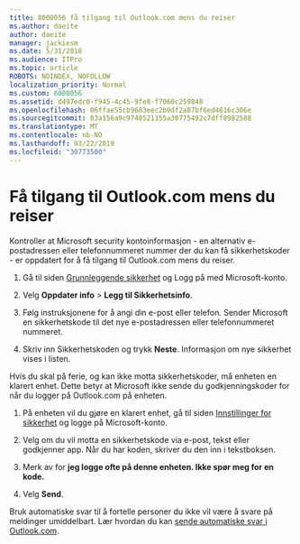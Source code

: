 ```yaml
---
title: 8000056 få tilgang til Outlook.com mens du reiser
ms.author: daeite
author: daeite
manager: jackiesm
ms.date: 5/31/2018
ms.audience: ITPro
ms.topic: article
ROBOTS: NOINDEX, NOFOLLOW
localization_priority: Normal
ms.custom: 8000056
ms.assetid: d497edc0-f945-4c45-9fe0-f7060c259848
ms.openlocfilehash: 06ffae55cb9683eec2b0df2a87bf6ed4616c306e
ms.sourcegitcommit: 03a156a9c9740521155a30775492c7dff0982588
ms.translationtype: MT
ms.contentlocale: nb-NO
ms.lasthandoff: 03/22/2019
ms.locfileid: "30773500"
---
```

# <a name="how-to-access-outlookcom-while-traveling"></a>Få tilgang til Outlook.com mens du reiser

Kontroller at Microsoft security kontoinformasjon - en alternativ e-postadressen eller telefonnummeret nummer der du kan få sikkerhetskoder - er oppdatert for å få tilgang til Outlook.com mens du reiser.
  
1. Gå til siden [Grunnleggende sikkerhet](https://go.microsoft.com/fwlink/p/?linkid=842325) og Logg på med Microsoft-konto. 
    
2. Velg **Oppdater info** \> **Legg til Sikkerhetsinfo**. 
    
3. Følg instruksjonene for å angi din e-post eller telefon. Sender Microsoft en sikkerhetskode til det nye e-postadressen eller telefonnummeret nummeret.
    
4. Skriv inn Sikkerhetskoden og trykk **Neste**. Informasjon om nye sikkerhet vises i listen. 
    
Hvis du skal på ferie, og kan ikke motta sikkerhetskoder, må enheten en klarert enhet. Dette betyr at Microsoft ikke sende du godkjenningskoder for når du logger på Outlook.com på enheten.
  
1. På enheten vil du gjøre en klarert enhet, gå til siden [Innstillinger for sikkerhet](https://go.microsoft.com/fwlink/p/?linkid=2002000&amp;clcid=0x409) og logge på Microsoft-konto. 
    
2. Velg om du vil motta en sikkerhetskode via e-post, tekst eller godkjenner app. Når du har koden, skriver du den inn i tekstboksen.
    
3. Merk av for **jeg logge ofte på denne enheten. Ikke spør meg for en kode.**
    
4. Velg **Send**. 
    
Bruk automatiske svar til å fortelle personer du ikke vil være å svare på meldinger umiddelbart. Lær hvordan du kan [sende automatiske svar i Outlook.com](https://go.microsoft.com/fwlink/p/?linkid=2002100&amp;clcid=0x409).
  

